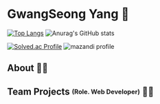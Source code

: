 # GwangSeong Yang 👋
[![Top Langs](https://github-readme-stats.vercel.app/api/top-langs/?username=YangGwangSeong&layout=compact&theme=radical)](https://github.com/YangGwangSeong/github-readme-stats)
![Anurag's GitHub stats](https://github-readme-stats.vercel.app/api?username=YangGwangSeong&show_icons=true&theme=radical)

[![Solved.ac Profile](http://mazassumnida.wtf/api/v2/generate_badge?boj=soawn83)](https://solved.ac/soawn83/)
![mazandi profile](http://mazandi.herokuapp.com/api?handle=soawn83&theme=cold)
## About 🙋‍♀️
<!--
- Mail <a href="mailto:minzidev@gmail.com">minzidev@gmail.com</a>
- Blog <a href="https://mnxmnz.github.io/" target="_blank" rel="noreferrer noopener">mnxmnz.github.io</a>

<p>
  <img src="https://img.shields.io/badge/JavaScript-f7e018?style=flat-square&logo=JavaScript&logoColor=black"/>
  <img src="https://img.shields.io/badge/TypeScript-2d79c7?style=flat-square&logo=TypeScript&logoColor=white"/>
  <img src="https://img.shields.io/badge/React-7ddfff?style=flat-square&logo=React&logoColor=black"/>
  <img src="https://img.shields.io/badge/Gatsby-663399?style=flat-square&logo=Gatsby&logoColor=white"/>
  <img src="https://img.shields.io/badge/Next.js-black?style=flat-square&logo=Next.js&logoColor=white"/>
</p>
-->
## Team Projects <sub><sup>(Role. Web Developer)</sup></sub> 👩‍💻

<!--
### 2022

[DEPROMEET](https://depromeet.com/) <sub><sup>11th</sup></sub>

- [antoon](https://github.com/depromeet/antoon_web/) 웹툰의 새로운 덕질 문화 <sub><sup>(2022.03 ~ 2022.09)</sup></sub>

### 2021

[SOPT](http://sopt.org/) <sub><sup>28th</sup></sub>

- [colfume](https://github.com/mnxmnz/colfume-frontend/) 색으로 찾는 나만의 향기 <sub><sup>(2021.07 ~ 2021.08)</sup></sub>

[SOPT](http://sopt.org/) <sub><sup>27th</sup></sub>

- [sqoop](https://github.com/mnxmnz/sqoop/) 질문을 통해 돌아보는 대학생 경험 정리 가이드 <sub><sup>(2021.01 ~ 2021.05)</sup></sub>

### 2020

[SOPT](http://sopt.org/) <sub><sup>27th</sup></sub>

- [IN-CYWORLD](https://github.com/mnxmnz/IN-CYWORLD/) 90년대생의 밈(meme) 테스트 <sub><sup>(2020.11 ~ 2020.12)</sup></sub>

[KUSITMS](https://cafe.naver.com/kusitms/) <sub><sup>21th</sup></sub>

- SEMOGEUM 재능 상품화 웹 서비스 <sub><sup>(2020.04 ~ 2020.05)</sup></sub>
-->

<!--
**YangGwangSeong/YangGwangSeong** is a ✨ _special_ ✨ repository because its `README.md` (this file) appears on your GitHub profile.

Here are some ideas to get you started:

- 🔭 I’m currently working on ...
- 🌱 I’m currently learning ...
- 👯 I’m looking to collaborate on ...
- 🤔 I’m looking for help with ...
- 💬 Ask me about ...
- 📫 How to reach me: ...
- 😄 Pronouns: ...
- ⚡ Fun fact: ...
-->
